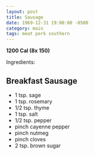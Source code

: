 ```yaml
---
layout: post
title: Sausage
date: 1969-12-31 19:00:00 -0500
category: main
tags: meat pork southern
---
```

<b>1200 Cal (8x 150)</b>
  
Ingredients:  
<h2>Breakfast Sausage</h2>
<ul>
	<li>1 tsp. sage</li>
	<li>1 tsp. rosemary</li>
	<li>1/2 tsp. thyme</li>
	<li>1 tsp. salt</li>
	<li>1/2 tsp. pepper</li>
	<li>pinch cayenne pepper</li>
	<li>pinch nutmeg</li>
	<li>pinch cloves</li>
	<li>2 tsp. brown sugar</li>
</ul>
